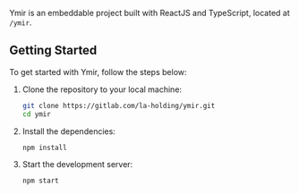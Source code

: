 Ymir is an embeddable project built with ReactJS and TypeScript, located at `/ymir`.

## Getting Started

To get started with Ymir, follow the steps below:

1. Clone the repository to your local machine:
   ```bash
   git clone https://gitlab.com/la-holding/ymir.git
   cd ymir
   ```
2. Install the dependencies:

   ```
   npm install
   ```

3. Start the development server:
   ```
   npm start
   ```

